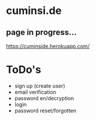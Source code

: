 # cuminsi.de

## page in progress...

https://cuminside.herokuapp.com/

# ToDo's
* sign up (create user)
* email verification
* password en/decryption
* login
* password reset/forgotten